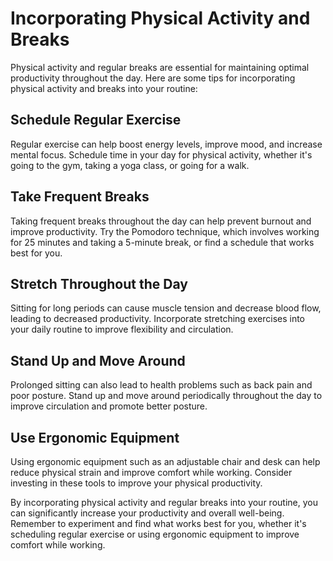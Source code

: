 # Incorporating Physical Activity and Breaks

Physical activity and regular breaks are essential for maintaining optimal productivity throughout the day. Here are some tips for incorporating physical activity and breaks into your routine:

Schedule Regular Exercise
-------------------------

Regular exercise can help boost energy levels, improve mood, and increase mental focus. Schedule time in your day for physical activity, whether it's going to the gym, taking a yoga class, or going for a walk.

Take Frequent Breaks
--------------------

Taking frequent breaks throughout the day can help prevent burnout and improve productivity. Try the Pomodoro technique, which involves working for 25 minutes and taking a 5-minute break, or find a schedule that works best for you.

Stretch Throughout the Day
--------------------------

Sitting for long periods can cause muscle tension and decrease blood flow, leading to decreased productivity. Incorporate stretching exercises into your daily routine to improve flexibility and circulation.

Stand Up and Move Around
------------------------

Prolonged sitting can also lead to health problems such as back pain and poor posture. Stand up and move around periodically throughout the day to improve circulation and promote better posture.

Use Ergonomic Equipment
-----------------------

Using ergonomic equipment such as an adjustable chair and desk can help reduce physical strain and improve comfort while working. Consider investing in these tools to improve your physical productivity.

By incorporating physical activity and regular breaks into your routine, you can significantly increase your productivity and overall well-being. Remember to experiment and find what works best for you, whether it's scheduling regular exercise or using ergonomic equipment to improve comfort while working.

